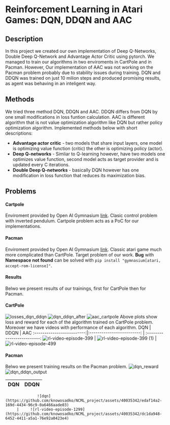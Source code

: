# Reinforcement Learning in Atari Games: DQN, DDQN and AAC
## Description
In this project we created our own implementation of Deep Q-Networks, Double Deep Q-Network and Advantage Actor Critic using pytorch. We managed to train our algorithms in two enviroments in CartPole and in Pacman. However, Our implementation of AAC was not working on the Pacman problem probably due to stability issues during training. DQN and DDQN was trained on just 10 milion steps and produced promising results, as agent was behaving in an inteligent way. 
## Methods
We tried three method DQN, DDQN and AAC. DDQN differs from DQN by one small modifications in loss funtion calculation. AAC is different algorithm that is not value optimization algorithm like DQN but rather policy optimization algorithm. Implemented methods below with short descriptions:
 - **Advantage actor critic** - two models that share input layers, one model is optimizing value function (critic) the other is optimizing policy (actor).
 - **Deep Q-networks** - Simliar to Q-learning however, have two models one optimizes value function, second model acts as target provider and is updated every C iterations. 
 - **Double Deep Q-networks** - basically DQN however has one modification in loss function that reduces its maximization bias.
## Problems
#### Cartpole
Enviroment provided by Open AI Gymnasium [link](https://gymnasium.farama.org/environments/classic_control/cart_pole/). Clasic control problem with inverted pendulum. Cartpole problem acts as a PoC for our implementations.
#### Pacman
Enviroment provided by Open AI Gymnasium [link](https://gymnasium.farama.org/environments/atari/pacman/#pacman). Classic atari game much more complicated than CartPole. Target problem of our work.
**Bug** with **Namespace not found** can be solved with ```pip install "gymnasium[atari, accept-rom-license]"```.

#### Results
Belwo we present results of our trainings, first for CartPole then for Pacman.
#### CartPole
![losses_dqn_ddqn](https://github.com/knowosadko/NCML_project/assets/40035342/12bb127c-450f-47d9-8955-a106f23b7505)
![dqn_ddqn_after](https://github.com/knowosadko/NCML_project/assets/40035342/29a7f591-6b47-4fb0-a33d-7333f048d5e4)
![aac_cartpole](https://github.com/knowosadko/NCML_project/assets/40035342/85b81caa-6da6-494f-bc80-b2bb9d2a2838)
Above plots show loss and reward for each of the algorithm trained on CartPole problem.
Moreover we have videos with performance of each algorithm.
DQN                        |          DDQN              |   AAC
:-------------------------:|:-------------------------: | :-------------------------:               ![rl-video-episode-399](https://github.com/knowosadko/NCML_project/assets/40035342/7f3094ae-dbb1-481e-89a1-ea1d0f57d154)
          |                 ![rl-video-episode-399 (1)](https://github.com/knowosadko/NCML_project/assets/40035342/567c192c-111d-4ff2-8d70-b1830b57c8db)
           | ![rl-video-episode-499](https://github.com/knowosadko/NCML_project/assets/40035342/eb77b6cc-a0f5-4105-8ec9-3d4030ffd734)

#### Pacman
Belwo we present training results on the Pacman problem.
![dqn_reward](https://github.com/knowosadko/NCML_project/assets/40035342/dbf96366-c2be-41a4-b90e-7b36f115e746)
![dqn_ddqn_output](https://github.com/knowosadko/NCML_project/assets/40035342/98a165c6-0835-4fa7-92e0-09854b17fe8a)


DQN                        |          DDQN              
:-------------------------:|:-------------------------: 
                  ![dqn](https://github.com/knowosadko/NCML_project/assets/40035342/edaf14a2-169d-4434-96c9-0a6466aade03)
         |     ![rl-video-episode-1299](https://github.com/knowosadko/NCML_project/assets/40035342/dc1da948-6452-4411-a5a1-76e92a0423e4)
                   

